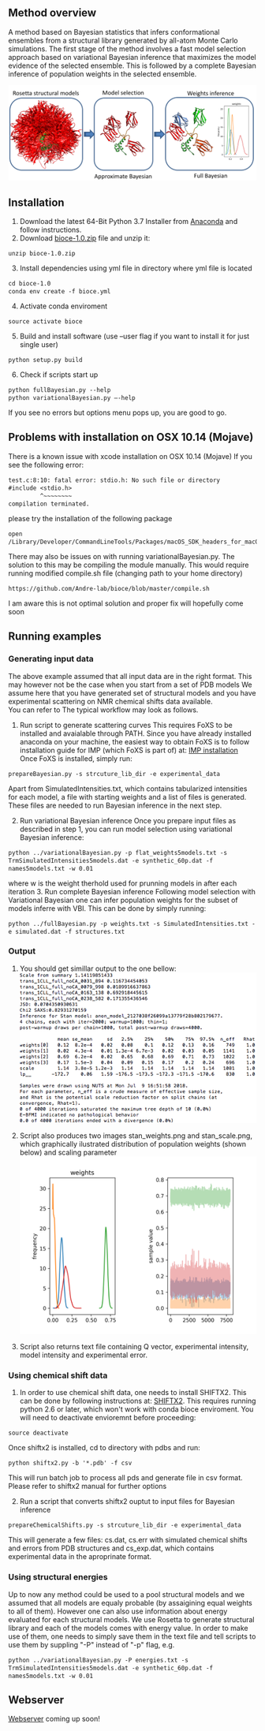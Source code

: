 ## Method overview

A method based on Bayesian statistics that infers conformational ensembles from a structural library generated by all-atom Monte
 Carlo simulations. The first stage of the method involves a fast model selection approach based on variational Bayesian inference
that maximizes the model evidence of the selected ensemble. This is followed by a complete Bayesian inference of population weights in the selected ensemble.

![Alt text](images/method_pipeline.png)

## Installation
1. Download the latest 64-Bit Python 3.7 Installer from [Anaconda](https://www.anaconda.com/distribution/) and follow instructions.
2. Download [bioce-1.0.zip](bioce-1.0.zip) file and unzip it:
```
unzip bioce-1.0.zip
```
3. Install dependencies using yml file in directory where yml file is located
```
cd bioce-1.0
conda env create -f bioce.yml
```
4. Activate conda enviroment
```
source activate bioce
```
5.	Build and install software (use –user flag if you want to install it for just single user)
```
python setup.py build
```
6. Check if scripts start up
```
python fullBayesian.py --help
python variationalBayesian.py –-help
```
If you see no errors but options menu pops up, you are good to go.

## Problems with installation on OSX 10.14 (Mojave)
There is a known issue with xcode installation on OSX 10.14 (Mojave)
If you see the following error:
```
test.c:8:10: fatal error: stdio.h: No such file or directory
#include <stdio.h>
         ^~~~~~~~~
compilation terminated.
```
please try the installation of the following package
```
open /Library/Developer/CommandLineTools/Packages/macOS_SDK_headers_for_macOS_10.14.pkg
```

There may also be issues on with running variationalBayesian.py. 
The solution to this may be compiling the module manually. 
This would require running modified compile.sh file (changing path to your home directory) 
```
https://github.com/Andre-lab/bioce/blob/master/compile.sh
```
I am aware this is not optimal solution and proper fix will hopefully come soon 


## Running examples

### Generating input data

The above example assumed that all input data are in the right format. This may however not be the case when you start from a set of PDB models
We assume here that you have generated set of structural models and you have experimental scattering on NMR chemical shifts data available.\
You can refer to The typical workflow may look as follows.

1. Run script to generate scattering curves
This requires FoXS to be installed and avaialable through PATH.
Since you have already installed anaconda on your machine,
the easiest way to obtain FoXS is to follow installation guide for IMP (which FoXS is part of)
at: [IMP installation](https://integrativemodeling.org/download-anaconda.html)
Once FoXS is installed, simply run:
```
prepareBayesian.py -s strcuture_lib_dir -e experimental_data
```
Apart from SimulatedIntensities.txt, which contains tabularized intensities for each model,
a file with starting weights and a list of files is generated. These files are needed
to run Bayesian inference in the next step.

2. Run variational Bayesian inference
Once you prepare input files as described in step 1, you can run model selection using variational Bayesian inference:
```
python ../variationalBayesian.py -p flat_weights5models.txt -s TrmSimulatedIntensities5models.dat -e synthetic_60p.dat -f names5models.txt -w 0.01
```
where w is the weight therhold used for prunning models in after each iteration
3. Run complete Bayesian inference
Following model selection with Variational Bayesian one can infer population weights for the subset of models inferre with VBI.
This can be done by simply running:
```
python ../fullBayesian.py -p weights.txt -s SimulatedIntensities.txt -e simulated.dat -f structures.txt
```
### Output
1. You should get simillar output to the one bellow:
![Alt text](images/stan_output.png)
2. Script also produces two images stan_weights.png and stan_scale.png,
which graphically ilustrated distribution of population weights (shown below) and scaling parameter
![Alt text](images/stan_weights.png)

3. Script also returns text file containing Q vector, experimental intensity,
model intensity and experimental error.

### Using chemical shift data
1. In order to use chemical shift data, one needs to install SHIFTX2. This can be done by following instructions at:
[SHIFTX2](http://www.shiftx2.ca/download.html). This requires running python 2.6 or later, which won't work with
conda bioce enviroment. You will need to deactivate envioremnt before proceeding:
```
source deactivate
```
Once shiftx2 is installed, cd to directory with pdbs and run:
```
python shiftx2.py -b '*.pdb' -f csv
```
This will run batch job to process all pds and generate file in csv format. Please refer to shiftx2 manual for further options

2. Run a script that converts shiftx2 ouptut to input files for Bayesian inference
```
prepareChemicalShifts.py -s strcuture_lib_dir -e experimental_data
```
This will generate a few files: cs.dat, cs.err with simulated chemical shifts and
errors from PDB structures and cs_exp.dat, which contains experimental data in the aproprinate format.

### Using structural energies
Up to now any method could be used to a pool structural models and we assumed that
all models are equaly probable (by assaigining equal weights to all of them).
However one can also use information about energy evaluated for each structural models.
We use Rosetta to generate structural library and each of the models comes with energy value.
In order to make use of them, one needs to simply save them in the text file and tell scripts
to use them by suppling "-P" instead of "-p" flag, e.g.
```
python ../variationalBayesian.py -P energies.txt -s TrmSimulatedIntensities5models.dat -e synthetic_60p.dat -f names5models.txt -w 0.01
```

## Webserver
[Webserver](webserver.md) coming up soon!